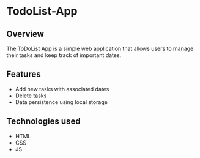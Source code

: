 # TodoList-App

## Overview
The ToDoList App is a simple web application that allows users to manage their tasks and keep track of important dates.

## Features
- Add new tasks with associated dates
- Delete tasks
- Data persistence using local storage

## Technologies used
- HTML
- CSS
- JS
